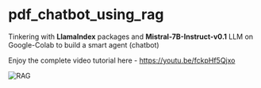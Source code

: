 # pdf_chatbot_using_rag

Tinkering with **LlamaIndex** packages and **Mistral-7B-Instruct-v0.1** LLM on Google-Colab to build a smart agent (chatbot)

Enjoy the complete video tutorial here - https://youtu.be/fckpHf5Qjxo

![RAG](https://github.com/user-attachments/assets/cd819146-8477-4a2c-911b-16ac29bfb0e3)

